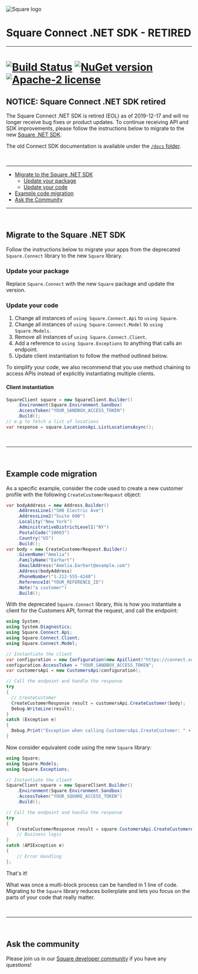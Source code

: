 ![Square logo]

# Square Connect .NET SDK - RETIRED

---

[![Build Status](https://travis-ci.org/square/connect-csharp-sdk.svg?branch=master)](https://travis-ci.org/square/connect-csharp-sdk)
[![NuGet version](https://badge.fury.io/nu/Square.Connect.svg)](https://badge.fury.io/nu/Square.Connect)
[![Apache-2 license](https://img.shields.io/badge/license-Apache2-brightgreen.svg)](https://www.apache.org/licenses/LICENSE-2.0)
==================

## NOTICE: Square Connect .NET SDK retired

The Square Connect .NET SDK is retired (EOL) as of 2019-12-17 and will no longer
receive bug fixes or product updates. To continue receiving API and SDK
improvements, please follow the instructions below to migrate to the new
[Square .NET SDK](https://github.com/square/square-dotnet-sdk).


The old Connect SDK documentation is available under the
[`/docs` folder](./docs/README.md).

<br/>

---

* [Migrate to the Square .NET SDK](#migrate-to-the-square-net-sdk)
  * [Update your package](#update-your-package)
  * [Update your code](#update-your-code)
* [Example code migration](#example-code-migration)
* [Ask the Community](#ask-the-community)

---

<br/>

## Migrate to the Square .NET SDK

Follow the instructions below to migrate your apps from the deprecated
`Square.Connect` library to the new `Square` library.

### Update your package

Replace `Square.Connect` with the new `Square` package and update the version.

### Update your code

1. Change all instances of `using Square.Connect.Api` to `using Square`.
1. Change all instances of `using Square.Connect.Model` to `using Square.Models`.
1. Remove all instances of `using Square.Connect.Client`.
1. Add a reference to `using Square.Exceptions` to anything that calls an endpoint.
1. Update client instantiation to follow the method outlined below.

To simplify your code, we also recommend that you use method chaining to access
APIs instead of explicitly instantiating multiple clients.

#### Client instantiation

```csharp
SquareClient square = new SquareClient.Builder()
    .Environment(Square.Environment.Sandbox)
    .AccessToken("YOUR_SANDBOX_ACCESS_TOKEN")
    .Build();
// e.g to fetch a list of locations
var response = square.LocationsApi.ListLocationsAsync();
```

<br/>

---

<br/>

## Example code migration

As a specific example, consider the code used to create a new customer
profile with the following `CreateCustomerRequest` object:

```csharp
var bodyAddress = new Address.Builder()
    .AddressLine1("500 Electric Ave")
    .AddressLine2("Suite 600")
    .Locality("New York")
    .AdministrativeDistrictLevel1("NY")
    .PostalCode("10003")
    .Country("US")
    .Build();
var body = new CreateCustomerRequest.Builder()
    .GivenName("Amelia")
    .FamilyName("Earhart")
    .EmailAddress("Amelia.Earhart@example.com")
    .Address(bodyAddress)
    .PhoneNumber("1-212-555-4240")
    .ReferenceId("YOUR_REFERENCE_ID")
    .Note("a customer")
    .Build();
```

With the deprecated `Square.Connect` library, this is how you instantiate a client
for the Customers API, format the request, and call the endpoint:

```csharp
using System;
using System.Diagnostics;
using Square.Connect.Api;
using Square.Connect.Client;
using Square.Connect.Model;

// Instantiate the client
var configuration = new Configuration(new ApiClient("https://connect.squareupsandbox.com"));
configuration.AccessToken = "YOUR_SANDBOX_ACCESS_TOKEN";
var customersApi = new CustomersApi(configuration);

// Call the endpoint and handle the response
try
{
  // CreateCustomer
  CreateCustomerResponse result = customersApi.CreateCustomer(body);
  Debug.WriteLine(result);
}
catch (Exception e)
{
  Debug.Print("Exception when calling CustomersApi.CreateCustomer: " + e.Message );
}
```

Now consider equivalent code using the new `Square` library:

```csharp
using Square;
using Square.Models;
using Square.Exceptions;

// Instantiate the client
SquareClient square = new SquareClient.Builder()
    .Environment(Square.Environment.Sandbox)
    .AccessToken("YOUR_SQUARE_ACCESS_TOKEN")
    .Build();

// Call the endpoint and handle the response
try
{
    CreateCustomerResponse result = square.CustomersApi.CreateCustomerAsync(body).Result;
    // Business logic
}
catch (APIException e)
{
    // Error Handling
};
```

That's it!

What was once a multi-block process can be handled in 1 line of code. Migrating
to the `Square` library reduces boilerplate and lets you focus on the parts of
your code that really matter.

<br/>

---

<br/>

## Ask the community

Please join us in our [Square developer community] if you have any questions!


[//]: # "Link anchor definitions"
[Square Logo]: https://docs.connect.squareup.com/images/github/github-square-logo.svg
[Square .NET SDK gem]: https://github.com/square/square-dotnet-sdk
[Square developer community]: https://squ.re/slack
